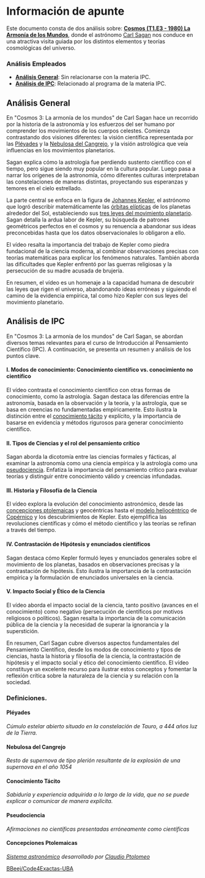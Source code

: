 # Información de apunte

Este documento consta de dos análisis sobre: [**Cosmos (T1.E3 - 1980) La Armonía de los Mundos**](https://www.youtube.com/watch?v=UKVikiVqA70), donde el astrónomo [Carl Sagan](https://es.wikipedia.org/wiki/Carl_Sagan) nos conduce en una atractiva visita guiada por los distintos elementos y teorías cosmológicas del universo.

### Análisis Empleados 
- [**Análisis General**](#análisis-general): Sin relacionarse con la materia IPC.
- [**Análisis de IPC**](#análisis-de-ipc): Relacionado al programa de la materia IPC.

## Análisis General

En "Cosmos 3: La armonía de los mundos" de Carl Sagan hace un recorrido por la historia de la astronomía y los esfuerzos del ser humano por comprender los movimientos de los cuerpos celestes. Comienza contrastando dos visiones diferentes: la visión científica representada por las [Pléyades](#Pléyades) y la [Nebulosa del Cangrejo](#Nebulosa-del-Cangrejo), y la visión astrológica que veía influencias en los movimientos planetarios.

Sagan explica cómo la astrología fue perdiendo sustento científico con el tiempo, pero sigue siendo muy popular en la cultura popular. Luego pasa a narrar los orígenes de la astronomía, cómo diferentes culturas interpretaban las constelaciones de maneras distintas, proyectando sus esperanzas y temores en el cielo estrellado.

La parte central se enfoca en la figura de [Johannes Kepler](https://es.wikipedia.org/wiki/Johannes_Kepler), el astrónomo que logró describir matemáticamente las [órbitas elípticas](https://es.wikipedia.org/wiki/%C3%93rbita_el%C3%ADptica) de los planetas alrededor del Sol, estableciendo sus [tres leyes del movimiento planetario](https://www.todamateria.com/leyes-de-kepler/). Sagan detalla la ardua labor de Kepler, su búsqueda de patrones geométricos perfectos en el cosmos y su renuencia a abandonar sus ideas preconcebidas hasta que los datos observacionales lo obligaron a ello.

El vídeo resalta la importancia del trabajo de Kepler como piedra fundacional de la ciencia moderna, al combinar observaciones precisas con teorías matemáticas para explicar los fenómenos naturales. También aborda las dificultades que Kepler enfrentó por las guerras religiosas y la persecución de su madre acusada de brujería.

En resumen, el vídeo es un homenaje a la capacidad humana de descubrir las leyes que rigen el universo, abandonando ideas erróneas y siguiendo el camino de la evidencia empírica, tal como hizo Kepler con sus leyes del movimiento planetario.

## Análisis de IPC

En "Cosmos 3: La armonía de los mundos" de Carl Sagan, se abordan diversos temas relevantes para el curso de Introducción al Pensamiento Científico (IPC). A continuación, se presenta un resumen y análisis de los puntos clave.

#### I. Modos de conocimiento: Conocimiento científico vs. conocimiento no científico

El vídeo contrasta el conocimiento científico con otras formas de conocimiento, como la astrología. Sagan destaca las diferencias entre la astronomía, basada en la observación y la teoría, y la astrología, que se basa en creencias no fundamentadas empíricamente. Esto ilustra la distinción entre el [conocimiento tácito](#Conocimiento-Tácito) y explícito, y la importancia de basarse en evidencia y métodos rigurosos para generar conocimiento científico.

#### II. Tipos de Ciencias y el rol del pensamiento crítico

Sagan aborda la dicotomía entre las ciencias formales y fácticas, al examinar la astronomía como una ciencia empírica y la astrología como una [pseudociencia](#Pseudociencia). Enfatiza la importancia del pensamiento crítico para evaluar teorías y distinguir entre conocimiento válido y creencias infundadas.

#### III. Historia y Filosofía de la Ciencia

El vídeo explora la evolución del conocimiento astronómico, desde las [concepciones ptolemaicas](#Concepciones-Ptolemaicas) y geocéntricas hasta el [modelo heliocéntrico](https://es.wikipedia.org/wiki/Teor%C3%ADa_helioc%C3%A9ntrica) de [Copérnico](https://es.wikipedia.org/wiki/Nicol%C3%A1s_Cop%C3%A9rnico) y los descubrimientos de Kepler. Esto ejemplifica las revoluciones científicas y cómo el método científico y las teorías se refinan a través del tiempo.

#### IV. Contrastación de Hipótesis y enunciados científicos

Sagan destaca cómo Kepler formuló leyes y enunciados generales sobre el movimiento de los planetas, basados en observaciones precisas y la contrastación de hipótesis. Esto ilustra la importancia de la contrastación empírica y la formulación de enunciados universales en la ciencia.

#### V. Impacto Social y Ético de la Ciencia

El vídeo aborda el impacto social de la ciencia, tanto positivo (avances en el conocimiento) como negativo (persecución de científicos por motivos religiosos o políticos). Sagan resalta la importancia de la comunicación pública de la ciencia y la necesidad de superar la ignorancia y la superstición.

En resumen, Carl Sagan cubre diversos aspectos fundamentales del Pensamiento Científico, desde los modos de conocimiento y tipos de ciencias, hasta la historia y filosofía de la ciencia, la contrastación de hipótesis y el impacto social y ético del conocimiento científico. El vídeo constituye un excelente recurso para ilustrar estos conceptos y fomentar la reflexión crítica sobre la naturaleza de la ciencia y su relación con la sociedad.

### Definiciones.

#### Pléyades
_Cúmulo estelar abierto situado en la constelación de Tauro, a 444 años luz de la Tierra._
#### Nebulosa del Cangrejo
_Resto de supernova de tipo plerión resultante de la explosión de una supernova en el año 1054_
#### Conocimiento Tácito
_Sabiduría y experiencia adquirida a lo largo de la vida, que no se puede explicar o comunicar de manera explícita._
#### Pseudociencia
_Afirmaciones no científicas presentadas erróneamente como científicas_
#### Concepciones Ptolemaicas
_[Sistema astronómico](https://es.wikipedia.org/wiki/Teor%C3%ADa_geoc%C3%A9ntrica) desarrollado por [Claudio Ptolomeo](https://es.wikipedia.org/wiki/Claudio_Ptolomeo)_

[BBeej/Code4Exactas-UBA](https://github.com/BBeej/Code4Exactas-UBA)